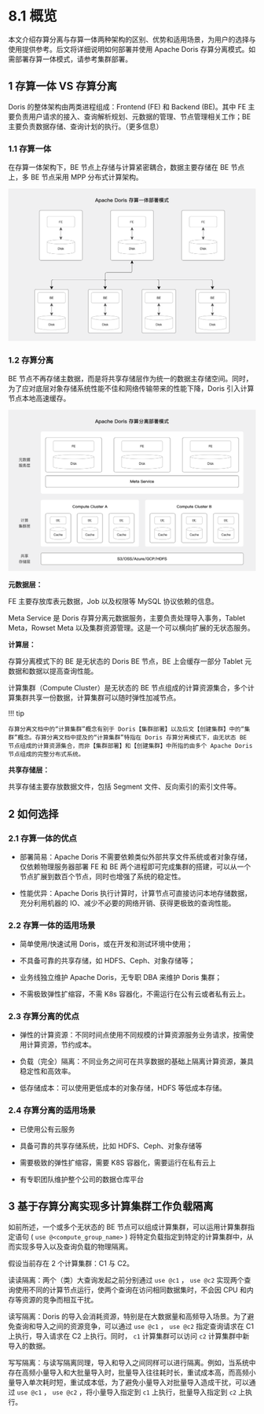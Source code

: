 # 8.1 概览

本文介绍存算分离与存算一体两种架构的区别、优势和适用场景，为用户的选择与使用提供参考。后文将详细说明如何部署并使用 Apache Doris 存算分离模式。如需部署存算一体模式，请参考集群部署。

## 1 存算一体 VS 存算分离

Doris 的整体架构由两类进程组成：Frontend (FE) 和 Backend (BE)。其中 FE 主要负责用户请求的接入、查询解析规划、元数据的管理、节点管理相关工作；BE 主要负责数据存储、查询计划的执行。（更多信息）

### 1.1 存算一体

在存算一体架构下，BE 节点上存储与计算紧密耦合，数据主要存储在 BE 节点上，多 BE 节点采用 MPP 分布式计算架构。

![](../../../../assets/images/Doris/compute-storage-coupled-zh-3b5082a0831a5984cfcbdfc56d4b8993.png)

### 1.2 存算分离

BE 节点不再存储主数据，而是将共享存储层作为统一的数据主存储空间。同时，为了应对底层对象存储系统性能不佳和网络传输带来的性能下降，Doris 引入计算节点本地高速缓存。

![](../../../../assets/images/Doris/compute-storage-decoupled-zh-2c5818eb343cc7191c47318084214e54.png)

**元数据层：**

FE 主要存放库表元数据，Job 以及权限等 MySQL 协议依赖的信息。

Meta Service 是 Doris 存算分离元数据服务，主要负责处理导入事务，Tablet Meta，Rowset Meta 以及集群资源管理。这是一个可以横向扩展的无状态服务。

**计算层：**

存算分离模式下的 BE 是无状态的 Doris BE 节点，BE 上会缓存一部分 Tablet 元数据和数据以提高查询性能。

计算集群（Compute Cluster）是无状态的 BE 节点组成的计算资源集合，多个计算集群共享一份数据，计算集群可以随时弹性加减节点。

!!! tip

    存算分离文档中的“计算集群”概念有别于 Doris【集群部署】以及后文【创建集群】中的“集群”概念。存算分离文档中提及的“计算集群”特指在 Doris 存算分离模式下，由无状态 BE 节点组成的计算资源集合，而非【集群部署】和【创建集群】中所指的由多个 Apache Doris 节点组成的完整分布式系统。

**共享存储层：**

共享存储主要存放数据文件，包括 Segment 文件、反向索引的索引文件等。

## 2 如何选择

### 2.1 存算一体的优点

* 部署简易：Apache Doris 不需要依赖类似外部共享文件系统或者对象存储，仅依赖物理服务器部署 FE 和 BE 两个进程即可完成集群的搭建，可以从一个节点扩展到数百个节点，同时也增强了系统的稳定性。

* 性能优异：Apache Doris 执行计算时，计算节点可直接访问本地存储数据，充分利用机器的 IO、减少不必要的网络开销、获得更极致的查询性能。

### 2.2 存算一体的适用场景

* 简单使用/快速试用 Doris，或在开发和测试环境中使用；

* 不具备可靠的共享存储，如 HDFS、Ceph、对象存储等；

* 业务线独立维护 Apache Doris，无专职 DBA 来维护 Doris 集群；

* 不需极致弹性扩缩容，不需 K8s 容器化，不需运行在公有云或者私有云上。

### 2.3 存算分离的优点

* 弹性的计算资源：不同时间点使用不同规模的计算资源服务业务请求，按需使用计算资源，节约成本。

* 负载（完全）隔离：不同业务之间可在共享数据的基础上隔离计算资源，兼具稳定性和高效率。

* 低存储成本：可以使用更低成本的对象存储，HDFS 等低成本存储。

### 2.4 存算分离的适用场景

* 已使用公有云服务

* 具备可靠的共享存储系统，比如 HDFS、Ceph、对象存储等

* 需要极致的弹性扩缩容，需要 K8S 容器化，需要运行在私有云上

* 有专职团队维护整个公司的数据仓库平台

## 3 基于存算分离实现多计算集群工作负载隔离

如前所述，一个或多个无状态的 BE 节点可以组成计算集群，可以运用计算集群指定语句 ( `use @<compute_group_name>` ) 将特定负载指定到特定的计算集群中，从而实现多导入以及查询负载的物理隔离。

假设当前存在 2 个计算集群：C1 与 C2。

读读隔离：两个（类）大查询发起之前分别通过 `use @c1` ， `use @c2` 实现两个查询使用不同的计算节点运行，使两个查询在访问相同数据集时，不会因 CPU 和内存等资源的竞争而相互干扰。

读写隔离：Doris 的导入会消耗资源，特别是在大数据量和高频导入场景。为了避免查询和导入之间的资源竞争，可以通过 `use @c1` ， `use @c2` 指定查询请求在 C1 上执行，导入请求在 C2 上执行。同时， `c1` 计算集群可以访问 `c2` 计算集群中新导入的数据。

写写隔离：与读写隔离同理，导入和导入之间同样可以进行隔离。例如，当系统中存在高频小量导入和大批量导入时，批量导入往往耗时长，重试成本高，而高频小量导入单次耗时短，重试成本低，为了避免小量导入对批量导入造成干扰，可以通过 `use @c1` ， `use @c2` ，将小量导入指定到  `c1` 上执行，批量导入指定到 `c2` 上执行。
